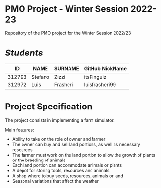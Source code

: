 # PMO Project - Winter Session 2022-23
Repository of the PMO project for the Winter Session 2022/23
<br>
# *Students*
| ID | NAME    | SURNAME   | GitHub NickName |
|----|---------|-----------|------------------|
| 312793 | Stefano | Zizzi    | itsPinguiz        |
| 312972 | Luis    | Frasheri | luisfrasheri99    |

# Project Specification
The project consists in implementing a farm simulator.

Main features:
* Ability to take on the role of owner and farmer
* The owner can buy and sell land portions, as well as necessary resources
* The farmer must work on the land portion to allow the growth of plants or the breeding of animals
* Each land portion can accommodate animals or plants
* A depot for storing tools, resources and animals
* A shop where to buy seeds, resources, animals or land
* Seasonal variations that affect the weather
